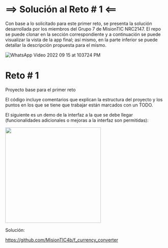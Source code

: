 # ==> Solución al Reto # 1 <==
Con base a lo solicitado para este primer reto, se presenta la solución desarrollada por los miembros del Grupo 7 de MisionTIC NRC2147. El repo se puede clonar en la sección correspondiente y a continuación se puede visualizar la vista de la app final; así mismo, en la parte inferior se puede detallar la descripción propuesta para el mismo. 

![WhatsApp Video 2022 09 15 at 103724 PM](https://user-images.githubusercontent.com/109091254/190553729-6b3aae98-a889-41e4-817a-2ecf0403ab39.gif)



# Reto # 1

Proyecto base para el primer reto

El código incluye comentarios que explican la estructura del proyecto y los puntos en los que se tiene que trabajar están marcados con un TODO. 

El siguiente es un demo de la interfaz a la que se debe llegar (funcionalidades adicionales o mejoras a la interfaz son permitidas):

<img src="https://user-images.githubusercontent.com/4458129/173209201-ecf02c3e-8571-42a0-92d5-5a9111f5b3b0.gif" width="300" />

Solución:

https://github.com/MisionTIC4b/f_currency_converter


